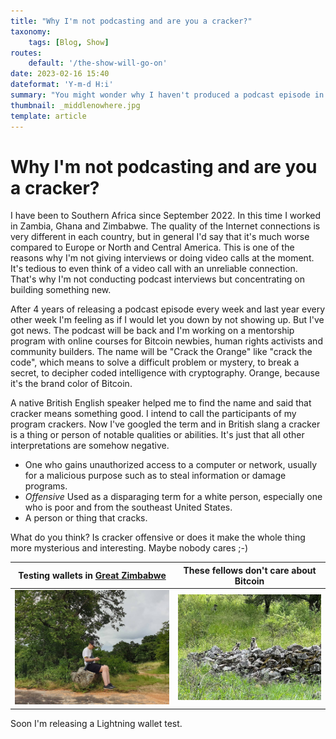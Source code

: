 ```yaml
---
title: "Why I'm not podcasting and are you a cracker?"
taxonomy:
    tags: [Blog, Show]
routes:
    default: '/the-show-will-go-on'
date: 2023-02-16 15:40
dateformat: 'Y-m-d H:i'
summary: "You might wonder why I haven't produced a podcast episode in recent weeks, even if you're not, here's a short update from me."
thumbnail: _middlenowhere.jpg
template: article
---
```



# Why I'm not podcasting and are you a cracker?

I have been to Southern Africa since September 2022. In this time I worked in Zambia, Ghana and Zimbabwe. The quality of the Internet connections is very different in each country, but in general I'd say that it's much worse compared to Europe or North and Central America. This is one of the reasons why I'm not giving interviews or doing video calls at the moment. It's tedious to even think of a video call with an unreliable connection. That's why I'm not conducting podcast interviews but concentrating on building something new.

After 4 years of releasing a podcast episode every week and last year every other week I'm feeling as if I would let you down by not showing up. But I've got news. The podcast will be back and I'm working on a mentorship program with online courses for Bitcoin newbies, human rights activists and community builders. The name will be "Crack the Orange" like "crack the code", which means to solve a difficult problem or mystery, to break a secret, to decipher coded intelligence with cryptography. Orange, because it's the brand color of Bitcoin. 

A native British English speaker helped me to find the name and said that cracker means something good. I intend to call the participants of my program crackers. Now I've googled the term and in British slang a cracker is a thing or person of notable qualities or abilities. It's just that all other interpretations are somehow negative. 

* One who gains unauthorized access to a computer or network, usually for a malicious purpose such as to steal information or damage programs.
* _Offensive_ Used as a disparaging term for a white person, especially one who is poor and from the southeast United States.
* A person or thing that cracks.

What do you think? Is cracker offensive or does it make the whole thing more mysterious and interesting. Maybe nobody cares ;-)

| Testing wallets in [Great Zimbabwe](/great-zimbabwe) | These fellows don't care about Bitcoin |
| ---------------------------------------------------- | -------------------------------------- |
| ![](_middlenowhere.JPG)                              | ![](_fellows.jpeg)                     |

Soon I'm releasing a Lightning wallet test.

